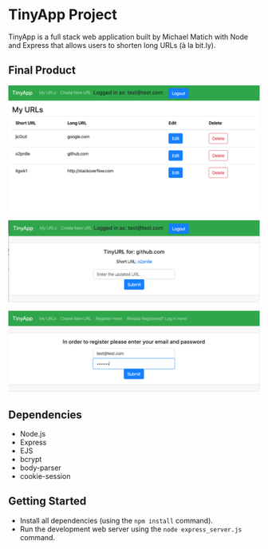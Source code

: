 # TinyApp Project

TinyApp is a full stack web application built by Michael Matich with Node and Express that allows users to shorten long URLs (à la bit.ly).

## Final Product

!["The interface with user added URLs"](https://github.com/matichmike/tinyapp/blob/master/docs/urls-page.png?raw=true)

!["Editing the URL"](https://github.com/matichmike/tinyapp/blob/master/docs/url_edit-page.png?raw=true)

!["Registration screen page"](https://github.com/matichmike/tinyapp/blob/master/docs/registration-page.png?raw=true)

## Dependencies

- Node.js
- Express 
- EJS
- bcrypt
- body-parser
- cookie-session

## Getting Started

- Install all dependencies (using the `npm install` command).
- Run the development web server using the `node express_server.js` command.
